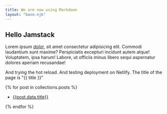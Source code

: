 ```yaml
---
title: We are now using Markdown
layout: "base.njk"
---
```


## Hello Jamstack

Lorem ipsum [dolor](http://google.fr), sit amet consectetur adipisicing elit. Commodi laudantium sunt maxime? Perspiciatis excepturi incidunt autem atque! Voluptatem, ipsa harum! Labore, ut officiis minus libero sequi aspernatur dolores aperiam recusandae!

And trying the hot reload. And testing deployment on Netlify. The title of the page is "{{ title }}"

{% for post in collections.posts %}

- [{{post.data.title}}]({{post.url}})

{% endfor %}
